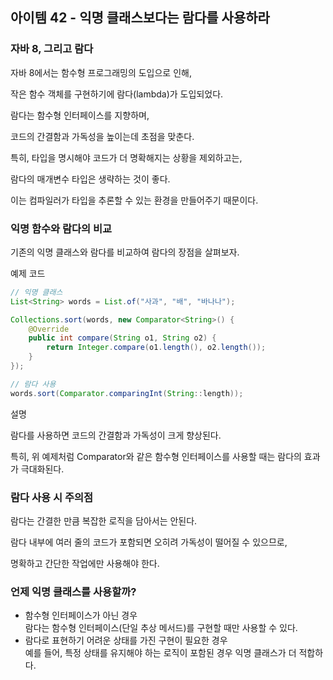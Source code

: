 ## 아이템 42 - 익명 클래스보다는 람다를 사용하라

### 자바 8, 그리고 람다

자바 8에서는 함수형 프로그래밍의 도입으로 인해,

작은 함수 객체를 구현하기에 람다(lambda)가 도입되었다.

람다는 함수형 인터페이스를 지향하며,

코드의 간결함과 가독성을 높이는데 초점을 맞춘다.

특히, 타입을 명시해야 코드가 더 명확해지는 상황을 제외하고는,

람다의 매개변수 타입은 생략하는 것이 좋다.

이는 컴파일러가 타입을 추론할 수 있는 환경을 만들어주기 때문이다.

### 익명 함수와 람다의 비교

기존의 익명 클래스와 람다를 비교하여 람다의 장점을 살펴보자.

예제 코드

```java
// 익명 클래스
List<String> words = List.of("사과", "배", "바나나");

Collections.sort(words, new Comparator<String>() {
    @Override
    public int compare(String o1, String o2) {
        return Integer.compare(o1.length(), o2.length());
    }
});

// 람다 사용
words.sort(Comparator.comparingInt(String::length));
```

설명

람다를 사용하면 코드의 간결함과 가독성이 크게 향상된다.

특히, 위 예제처럼 Comparator와 같은 함수형 인터페이스를 사용할 때는 람다의 효과가 극대화된다.

### 람다 사용 시 주의점

람다는 간결한 만큼 복잡한 로직을 담아서는 안된다.

람다 내부에 여러 줄의 코드가 포함되면 오히려 가독성이 떨어질 수 있으므로,

명확하고 간단한 작업에만 사용해야 한다.

### 언제 익명 클래스를 사용할까?

-   함수형 인터페이스가 아닌 경우  
    람다는 함수형 인터페이스(단일 추상 메서드)를 구현할 때만 사용할 수 있다.
-   람다로 표현하기 어려운 상태를 가진 구현이 필요한 경우  
    예를 들어, 특정 상태를 유지해야 하는 로직이 포함된 경우 익명 클래스가 더 적합하다.
